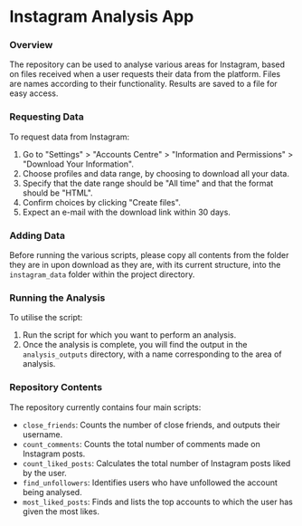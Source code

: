 # Instagram Analysis App

### Overview

The repository can be used to analyse various areas for Instagram, based on files received when a user requests their data from the platform. Files are names according to their functionality. Results are saved to a file for easy access.

### Requesting Data

To request data from Instagram:

1. Go to "Settings" > "Accounts Centre" > "Information and Permissions" > "Download Your Information".
2. Choose profiles and data range, by choosing to download all your data.
3. Specify that the date range should be "All time" and that the format should be "HTML".
4. Confirm choices by clicking "Create files".
5. Expect an e-mail with the download link within 30 days.

### Adding Data

Before running the various scripts, please copy all contents from the folder they are in upon download as they are, with its current structure, into the `instagram_data` folder within the project directory.

### Running the Analysis

To utilise the script:

1. Run the script for which you want to perform an analysis.
2. Once the analysis is complete, you will find the output in the `analysis_outputs` directory, with a name corresponding to the area of analysis.

### Repository Contents

The repository currently contains four main scripts:

- `close_friends`: Counts the number of close friends, and outputs their username.
- `count_comments`: Counts the total number of comments made on Instagram posts.
- `count_liked_posts`: Calculates the total number of Instagram posts liked by the user.
- `find_unfollowers`: Identifies users who have unfollowed the account being analysed.
- `most_liked_posts`: Finds and lists the top accounts to which the user has given the most likes.
